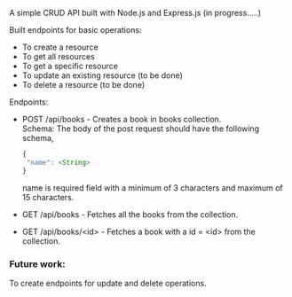 A simple CRUD API built with Node.js and Express.js (in progress.....)

Built endpoints for basic operations:

  - To create a resource
  - To get all resources
  - To get a specific resource
  - To update an existing resource (to be done)
  - To delete a resource (to be done)

Endpoints:

 * POST /api/books - Creates a book in books collection.<br />
   Schema: The body of the post request should have the following schema,
   
   ```javascript
   {
    "name": <String>
   }
   ```
   name is required field with a minimum of 3 characters and maximum of 15 characters.
   
 * GET /api/books - Fetches all the books from the collection.
 
 * GET /api/books/\<id\> - Fetches a book with a id = \<id\> from the collection.

  ### Future work:
  
  To create endpoints for update and delete operations.
